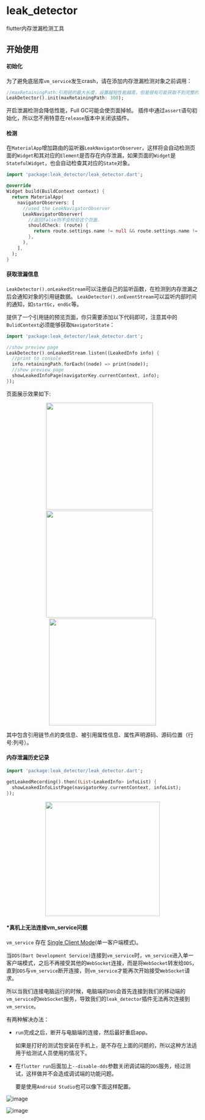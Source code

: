# leak_detector

flutter内存泄漏检测工具

## 开始使用

#### 初始化

为了避免底层库`vm_service`发生crash，请在添加内存泄漏检测对象之前调用：
```dart
//maxRetainingPath:引用链的最大长度，设置越短性能越高，但是很有可能获取不到完整的泄漏路径 默认是 300
LeakDetector().init(maxRetainingPath: 300);
```
开启泄漏检测会降低性能，Full GC可能会使页面掉帧。
插件中通过`assert`语句初始化，所以您不用特意在`release`版本中关闭该插件。

#### 检测

在`MaterialApp`增加路由的监听器`LeakNavigatorObserver`，这样将会自动检测页面的`Widget`和其对应的`Element`是否存在内存泄漏，如果页面的`Widget`是`StatefulWidget`，也会自动检查其对应的`State`对象。

```dart
import 'package:leak_detector/leak_detector.dart';

@override
Widget build(BuildContext context) {
  return MaterialApp(
    navigatorObservers: [
      //used the LeakNavigatorObserver
      LeakNavigatorObserver(
        //返回false则不会校验这个页面.
        shouldCheck: (route) {
          return route.settings.name != null && route.settings.name != '/';
        },
      ),
    ],
  );
}
```

#### 获取泄漏信息

`LeakDetector().onLeakedStream`可以注册自己的监听函数，在检测到内存泄漏之后会通知对象的引用链数据。
`LeakDetector().onEventStream`可以监听内部时间的通知，如`startGc`，`endGc`等。

提供了一个引用链的预览页面，你只需要添加以下代码即可，注意其中的`BulidContext`必须能够获取`NavigatorState`：

```dart
import 'package:leak_detector/leak_detector.dart';

//show preview page
LeakDetector().onLeakedStream.listen((LeakedInfo info) {
  //print to console
  info.retainingPath.forEach((node) => print(node));
  //show preview page
  showLeakedInfoPage(navigatorKey.currentContext, info);
});
```

页面展示效果如下:

<center class="half">
  <img src="https://liujiakuoyx.github.io/images/leak_detector/image2-1.png" width="280"/>&nbsp;&nbsp;&nbsp;&nbsp;<img src="https://liujiakuoyx.github.io/images/leak_detector/image4.png" width="280"/>&nbsp;&nbsp;&nbsp;&nbsp;<img src="https://liujiakuoyx.github.io/images/leak_detector/image2-2.png" width="280"/> 
</center>


其中包含引用链节点的类信息、被引用属性信息、属性声明源码、源码位置（行号:列号）。

#### 内存泄漏历史记录

```dart
import 'package:leak_detector/leak_detector.dart';

getLeakedRecording().then((List<LeakedInfo> infoList) {
  showLeakedInfoListPage(navigatorKey.currentContext, infoList);
});
```


<center class="half">
  <img src="https://liujiakuoyx.github.io/images/leak_detector/image2-3.png" width="300"/>
</center>


#### *真机上无法连接vm_service问题

`vm_service` 存在 [Single Client Mode](https://github.com/dart-lang/sdk/blob/master/runtime/vm/service/service.md#single-client-mode)(单一客户端模式)。

当`DDS(Dart Development Service)`连接到`vm_service`时，`vm_service`进入单一客户端模式，之后不再接受其他的`WebSocket`连接，而是将`WebSocket`转发给`DDS`，直到`DDS`与`vm_service`断开连接，则`vm_service`才能再次开始接受`WebSocket`请求。

所以当我们连接电脑运行的时候，电脑端的`DDS`会首先连接到我们的移动端的`vm_service`的`WebSocket`服务，导致我们的`leak_detector`插件无法再次连接到`vm_service`。

有两种解决办法：

- `run`完成之后，断开与电脑端的连接，然后最好重启app。

  如果是打好的测试包安装在手机上，是不存在上面的问题的，所以这种方法适用于给测试人员使用的情况下。

- 在`flutter run`后面加上`--disable-dds`参数关闭调试端的`DDS`服务，经过测试，这样做并不会造成调试端的功能问题。

  要是使用`Android Studio`也可以像下面这样配置。

  

![image](https://liujiakuoyx.github.io/images/leak_detector/peizhi1.png)



![image](https://liujiakuoyx.github.io/images/leak_detector/peizhi2.png)